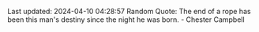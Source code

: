 Last updated: 2024-04-10 04:28:57
Random Quote: The end of a rope has been this man's destiny since the night he was born. - Chester Campbell